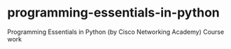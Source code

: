 # programming-essentials-in-python
Programming Essentials in Python (by Cisco Networking Academy) Course work
